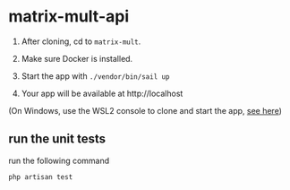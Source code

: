 # matrix-mult-api

1. After cloning, cd to `matrix-mult`.

1. Make sure Docker is installed.

1. Start the app with `./vendor/bin/sail up`

1. Your app will be available at http://localhost

(On Windows, use the WSL2 console to clone and start the app, [see here](https://laravel.com/docs/8.x/installation#getting-started-on-windows))

## run the unit tests
run the following command
```
php artisan test
```

